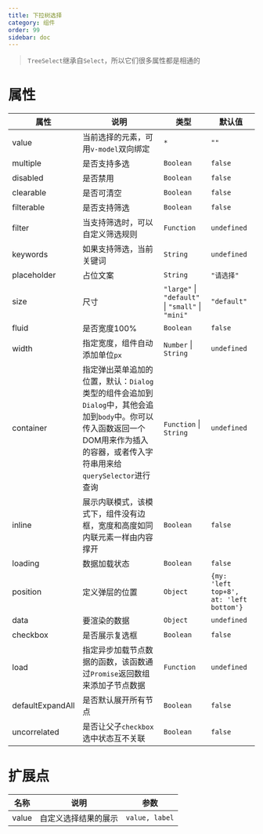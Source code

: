 ```yaml
---
title: 下拉树选择
category: 组件
order: 99 
sidebar: doc
---
```


> `TreeSelect`继承自`Select`，所以它们很多属性都是相通的

# 属性

| 属性 | 说明 | 类型 | 默认值 |
| --- | --- | --- | --- |
| value | 当前选择的元素，可用`v-model`双向绑定 | `*` | `""` |
| multiple | 是否支持多选 | `Boolean` | `false` |
| disabled | 是否禁用 | `Boolean` | `false` |
| clearable | 是否可清空 | `Boolean` | `false` |
| filterable | 是否支持筛选 | `Boolean` | `false` |
| filter | 当支持筛选时，可以自定义筛选规则 | `Function` | `undefined` |
| keywords | 如果支持筛选，当前关键词 | `String` | `undefined` |
| placeholder | 占位文案 | `String` | `"请选择"` |
| size | 尺寸 | `"large"` &#124; `"default"` &#124; `"small"` &#124; `"mini"` | `"default"` |
| fluid | 是否宽度100% | `Boolean` | `false` |
| width | 指定宽度，组件自动添加单位`px` | `Number` &#124; `String` | `undefined` | 
| container | 指定弹出菜单追加的位置，默认：`Dialog`类型的组件会追加到`Dialog`中，其他会追加到`body`中。你可以传入函数返回一个DOM用来作为插入的容器，或者传入字符串用来给`querySelector`进行查询 | `Function` &#124; `String` | `undefined` |
| inline | 展示内联模式，该模式下，组件没有边框，宽度和高度如同内联元素一样由内容撑开 | `Boolean` | `false` |
| loading | 数据加载状态 | `Boolean` | `false` |
| position | 定义弹层的位置 | `Object` | `{my: 'left top+8', at: 'left bottom'}` |
| data | 要渲染的数据 | `Object` | `undefined` |
| checkbox | 是否展示复选框 | `Boolean` | `false` |
| load | 指定异步加载节点数据的函数，该函数通过`Promise`返回数组来添加子节点数据 | `Function` | `undefined` |
| defaultExpandAll | 是否默认展开所有节点 | `Boolean` | `false` |
| uncorrelated | 是否让父子`checkbox`选中状态互不关联 | `Boolean` | `false` |

# 扩展点

| 名称 | 说明 | 参数 |
| --- | --- | --- |
| value | 自定义选择结果的展示 | `value, label` |

